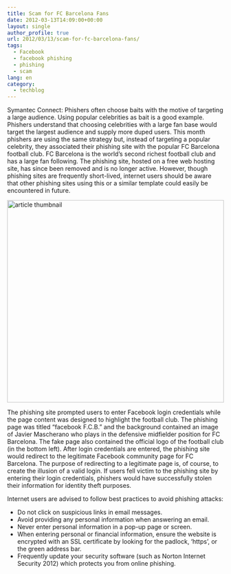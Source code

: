 ```yaml
---
title: Scam for FC Barcelona Fans
date: 2012-03-13T14:09:00+00:00
layout: single
author_profile: true
url: 2012/03/13/scam-for-fc-barcelona-fans/
tags:
  - Facebook
  - facebook phishing
  - phishing
  - scam
lang: en
category: 
  - techblog
---
```

Symantec Connect: Phishers often choose baits with the motive of targeting a large audience. Using popular celebrities as bait is a good example. Phishers understand that choosing celebrities with a large fan base would target the largest audience and supply more duped users. This month phishers are using the same strategy but, instead of targeting a popular celebrity, they associated their phishing site with the popular FC Barcelona football club. FC Barcelona is the world’s second richest football club and has a large fan following. The phishing site, hosted on a free web hosting site, has since been removed and is no longer active. However, though phishing sites are frequently short-lived, internet users should be aware that other phishing sites using this or a similar template could easily be encountered in future.

[<img title="article thumbnail" border="0" alt="article thumbnail" src="http://lh6.ggpht.com/-yZ5Hm9lfhdI/T19ODMWCNOI/AAAAAAAAFJk/wHfdnHOBkrU/article%252520thumbnail_thumb%25255B1%25255D.jpg?imgmax=800" width="504" height="470" />](http://lh5.ggpht.com/-LISw4EhpqvI/T19N8pcHZYI/AAAAAAAAFJc/FZ1pdoBcyb8/s1600-h/article%252520thumbnail%25255B3%25255D.jpg) 

The phishing site prompted users to enter Facebook login credentials while the page content was designed to highlight the football club. The phishing page was titled “facebook F.C.B.” and the background contained an image of Javier Mascherano who plays in the defensive midfielder position for FC Barcelona. The fake page also contained the official logo of the football club (in the bottom left). After login credentials are entered, the phishing site would redirect to the legitimate Facebook community page for FC Barcelona. The purpose of redirecting to a legitimate page is, of course, to create the illusion of a valid login. If users fell victim to the phishing site by entering their login credentials, phishers would have successfully stolen their information for identity theft purposes. 

Internet users are advised to follow best practices to avoid phishing attacks: 

  * Do not click on suspicious links in email messages. 
  * Avoid providing any personal information when answering an email. 
  * Never enter personal information in a pop-up page or screen. 
  * When entering personal or financial information, ensure the website is encrypted with an SSL certificate by looking for the padlock, ‘https’, or the green address bar. 
  * Frequently update your security software (such as Norton Internet Security 2012) which protects you from online phishing.